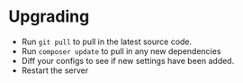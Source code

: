 # Upgrading

- Run `git pull` to pull in the latest source code.
- Run `composer update` to pull in any new dependencies
- Diff your configs to see if new settings have been added.
- Restart the server
